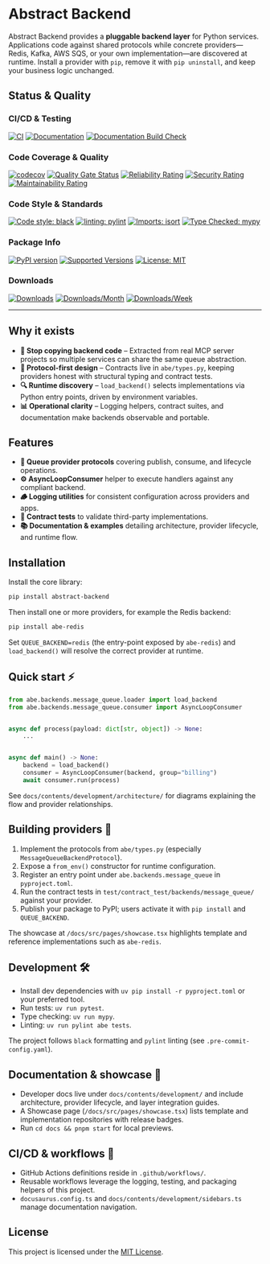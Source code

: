# Abstract Backend

Abstract Backend provides a **pluggable backend layer** for Python services. Applications code against shared protocols while concrete providers—Redis, Kafka, AWS SQS, or your own implementation—are discovered at runtime. Install a provider with `pip`, remove it with `pip uninstall`, and keep your business logic unchanged.

## Status & Quality

### CI/CD & Testing
[![CI](https://github.com/Chisanan232/abstract-backend/actions/workflows/ci.yaml/badge.svg)](https://github.com/Chisanan232/abstract-backend/actions/workflows/ci.yaml)
[![Documentation](https://github.com/Chisanan232/abstract-backend/actions/workflows/documentation.yaml/badge.svg)](https://github.com/Chisanan232/abstract-backend/actions/workflows/documentation.yaml)
[![Documentation Build Check](https://github.com/Chisanan232/abstract-backend/actions/workflows/docs-build-check.yaml/badge.svg)](https://github.com/Chisanan232/abstract-backend/actions/workflows/docs-build-check.yaml)

### Code Coverage & Quality
[![codecov](https://codecov.io/gh/Chisanan232/abstract-backend/graph/badge.svg?token=FXfgxZ1xQU)](https://codecov.io/gh/Chisanan232/abstract-backend)
[![Quality Gate Status](https://sonarcloud.io/api/project_badges/measure?project=Chisanan232_abstract-backend&metric=alert_status)](https://sonarcloud.io/summary/new_code?id=Chisanan232_abstract-backend)
[![Reliability Rating](https://sonarcloud.io/api/project_badges/measure?project=Chisanan232_abstract-backend&metric=reliability_rating)](https://sonarcloud.io/summary/new_code?id=Chisanan232_abstract-backend)
[![Security Rating](https://sonarcloud.io/api/project_badges/measure?project=Chisanan232_abstract-backend&metric=security_rating)](https://sonarcloud.io/summary/new_code?id=Chisanan232_abstract-backend)
[![Maintainability Rating](https://sonarcloud.io/api/project_badges/measure?project=Chisanan232_abstract-backend&metric=sqale_rating)](https://sonarcloud.io/summary/new_code?id=Chisanan232_abstract-backend)

### Code Style & Standards
[![Code style: black](https://img.shields.io/badge/code%20style-black-000000.svg)](https://github.com/psf/black)
[![linting: pylint](https://img.shields.io/badge/linting-pylint-yellowgreen)](https://github.com/pylint-dev/pylint)
[![Imports: isort](https://img.shields.io/badge/%20imports-isort-%231674b1?style=flat&labelColor=ef8336)](https://pycqa.github.io/isort/)
[![Type Checked: mypy](https://img.shields.io/badge/type%20checked-mypy-blue.svg)](http://mypy-lang.org/)

### Package Info
[![PyPI version](https://badge.fury.io/py/abstract-backend.svg)](https://badge.fury.io/py/abstract-backend)
[![Supported Versions](https://img.shields.io/pypi/pyversions/abstract-backend.svg?logo=python&logoColor=FBE072)](https://pypi.org/project/abstract-backend)
[![License: MIT](https://img.shields.io/badge/License-MIT-yellow.svg)](https://opensource.org/licenses/MIT)

### Downloads
[![Downloads](https://pepy.tech/badge/abstract-backend)](https://pepy.tech/project/abstract-backend)
[![Downloads/Month](https://pepy.tech/badge/abstract-backend/month)](https://pepy.tech/project/abstract-backend)
[![Downloads/Week](https://pepy.tech/badge/abstract-backend/week)](https://pepy.tech/project/abstract-backend)

---

## Why it exists

- **🚫 Stop copying backend code** – Extracted from real MCP server projects so multiple services can share the same queue abstraction.
- **📐 Protocol-first design** – Contracts live in `abe/types.py`, keeping providers honest with structural typing and contract tests.
- **🔍 Runtime discovery** – `load_backend()` selects implementations via Python entry points, driven by environment variables.
- **📊 Operational clarity** – Logging helpers, contract suites, and documentation make backends observable and portable.

## Features

- **📮 Queue provider protocols** covering publish, consume, and lifecycle operations.
- **⚙️ AsyncLoopConsumer** helper to execute handlers against any compliant backend.
- **🪵 Logging utilities** for consistent configuration across providers and apps.
- **🧪 Contract tests** to validate third-party implementations.
- **📚 Documentation & examples** detailing architecture, provider lifecycle, and runtime flow.

## Installation

Install the core library:

```bash
pip install abstract-backend
```

Then install one or more providers, for example the Redis backend:

```bash
pip install abe-redis
```

Set `QUEUE_BACKEND=redis` (the entry-point exposed by `abe-redis`) and `load_backend()` will resolve the correct provider at runtime.

## Quick start ⚡️

```python
from abe.backends.message_queue.loader import load_backend
from abe.backends.message_queue.consumer import AsyncLoopConsumer


async def process(payload: dict[str, object]) -> None:
    ...


async def main() -> None:
    backend = load_backend()
    consumer = AsyncLoopConsumer(backend, group="billing")
    await consumer.run(process)
```

See `docs/contents/development/architecture/` for diagrams explaining the flow and provider relationships.

## Building providers 🧩

1. Implement the protocols from `abe/types.py` (especially `MessageQueueBackendProtocol`).
2. Expose a `from_env()` constructor for runtime configuration.
3. Register an entry point under `abe.backends.message_queue` in `pyproject.toml`.
4. Run the contract tests in `test/contract_test/backends/message_queue/` against your provider.
5. Publish your package to PyPI; users activate it with `pip install` and `QUEUE_BACKEND`.

The showcase at `/docs/src/pages/showcase.tsx` highlights template and reference implementations such as `abe-redis`.

## Development 🛠️

- Install dev dependencies with `uv pip install -r pyproject.toml` or your preferred tool.
- Run tests: `uv run pytest`.
- Type checking: `uv run mypy`.
- Linting: `uv run pylint abe tests`.

The project follows `black` formatting and `pylint` linting (see `.pre-commit-config.yaml`).

## Documentation & showcase 📖

- Developer docs live under `docs/contents/development/` and include architecture, provider lifecycle, and layer integration guides.
- A Showcase page (`/docs/src/pages/showcase.tsx`) lists template and implementation repositories with release badges.
- Run `cd docs && pnpm start` for local previews.

## CI/CD & workflows 🤖

- GitHub Actions definitions reside in `.github/workflows/`.
- Reusable workflows leverage the logging, testing, and packaging helpers of this project.
- `docusaurus.config.ts` and `docs/contents/development/sidebars.ts` manage documentation navigation.

## License

This project is licensed under the [MIT License](./LICENSE).
